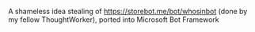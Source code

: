 A shameless idea stealing of https://storebot.me/bot/whosinbot (done by  my fellow ThoughtWorker), ported into Microsoft Bot Framework
